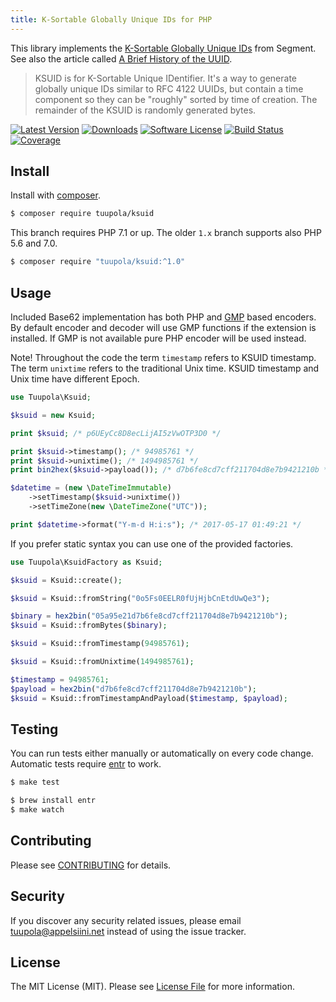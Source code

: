 ```yaml
---
title: K-Sortable Globally Unique IDs for PHP
---
```


This library implements the [K-Sortable Globally Unique IDs](https://github.com/segmentio/ksuid) from Segment. See also the article called [A Brief History of the UUID](https://segment.com/blog/a-brief-history-of-the-uuid/).

> KSUID is for K-Sortable Unique IDentifier. It's a way to generate globally unique IDs similar to RFC 4122 UUIDs, but contain a time component so they can be "roughly" sorted by time of creation. The remainder of the KSUID is randomly generated bytes.

[![Latest Version](https://img.shields.io/packagist/v/tuupola/ksuid.svg?style=flat-square)](https://packagist.org/packages/tuupola/ksuid)
[![Downloads](https://img.shields.io/packagist/dm/tuupola/ksuid.svg)](https://packagist.org/packages/tuupola/ksuid)
[![Software License](https://img.shields.io/badge/license-MIT-brightgreen.svg?style=flat-square)](LICENSE.md)
[![Build Status](https://img.shields.io/travis/tuupola/ksuid/master.svg?style=flat-square)](https://travis-ci.org/tuupola/ksuid)
[![Coverage](https://img.shields.io/codecov/c/github/tuupola/ksuid.svg?style=flat-square)](https://codecov.io/github/tuupola/ksuid)

## Install

Install with [composer](https://getcomposer.org/).

``` bash
$ composer require tuupola/ksuid
```

This branch requires PHP 7.1 or up. The older `1.x` branch supports also PHP 5.6 and 7.0.

``` bash
$ composer require "tuupola/ksuid:^1.0"
```

## Usage

Included Base62 implementation has both PHP and [GMP](http://php.net/manual/en/ref.gmp.php) based encoders. By default encoder and decoder will use GMP functions if the extension is installed. If GMP is not available pure PHP encoder will be used instead.

Note! Throughout the code the term `timestamp` refers to KSUID timestamp. The term `unixtime` refers to the traditional Unix time. KSUID timestamp and Unix time have different Epoch.

```php
use Tuupola\Ksuid;

$ksuid = new Ksuid;

print $ksuid; /* p6UEyCc8D8ecLijAI5zVwOTP3D0 */

print $ksuid->timestamp(); /* 94985761 */
print $ksuid->unixtime(); /* 1494985761 */
print bin2hex($ksuid->payload()); /* d7b6fe8cd7cff211704d8e7b9421210b */

$datetime = (new \DateTimeImmutable)
    ->setTimestamp($ksuid->unixtime())
    ->setTimeZone(new \DateTimeZone("UTC"));

print $datetime->format("Y-m-d H:i:s"); /* 2017-05-17 01:49:21 */
```

If you prefer static syntax you can use one of the provided factories.

```php
use Tuupola\KsuidFactory as Ksuid;

$ksuid = Ksuid::create();

$ksuid = Ksuid::fromString("0o5Fs0EELR0fUjHjbCnEtdUwQe3");

$binary = hex2bin("05a95e21d7b6fe8cd7cff211704d8e7b9421210b");
$ksuid = Ksuid::fromBytes($binary);

$ksuid = Ksuid::fromTimestamp(94985761);

$ksuid = Ksuid::fromUnixtime(1494985761);

$timestamp = 94985761;
$payload = hex2bin("d7b6fe8cd7cff211704d8e7b9421210b");
$ksuid = Ksuid::fromTimestampAndPayload($timestamp, $payload);
```

## Testing

You can run tests either manually or automatically on every code change. Automatic tests require [entr](http://entrproject.org/) to work.

``` bash
$ make test
```
``` bash
$ brew install entr
$ make watch
```

## Contributing

Please see [CONTRIBUTING](CONTRIBUTING.md) for details.

## Security

If you discover any security related issues, please email tuupola@appelsiini.net instead of using the issue tracker.

## License

The MIT License (MIT). Please see [License File](LICENSE.md) for more information.